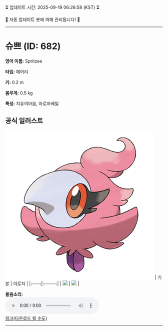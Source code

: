 
⏳ 업데이트 시간: 2025-09-19 06:26:58 (KST) ⏳

🤖 자동 업데이트 봇에 의해 관리됩니다! 🤖

---

# 슈쁘 (ID: 682)
**영어 이름:** Spritzee

**타입:** 페어리

**키:** 0.2 m

**몸무게:** 0.5 kg

**특성:** 치유의마음, 아로마베일

## 공식 일러스트
![](https://raw.githubusercontent.com/PokeAPI/sprites/master/sprites/pokemon/other/official-artwork/682.png)
| 기본 | 이로치 |
|:----:|:------:|
| <img src="http://play.pokemonshowdown.com/sprites/ani/spritzee.gif" width="200"> | <img src="http://play.pokemonshowdown.com/sprites/ani-shiny/spritzee.gif" width="200"> |

**울음소리:**<br><audio controls src="https://raw.githubusercontent.com/PokeAPI/cries/main/cries/pokemon/latest/682.ogg"></audio><br> [링크(다운로드 될 수도)](https://raw.githubusercontent.com/PokeAPI/cries/main/cries/pokemon/latest/682.ogg)


---
